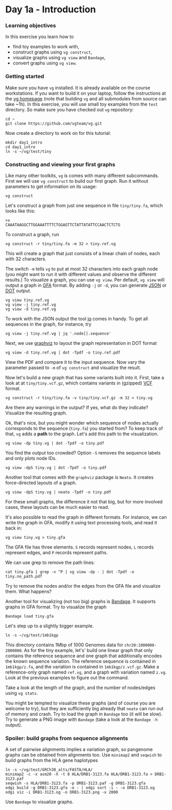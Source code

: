 Day 1a - Introduction
===

### Learning objectives

In this exercise you learn how to

- find toy examples to work with,
- construct graphs using `vg construct`,
- visualize graphs using `vg view` and `Bandage`,
- convert graphs using `vg view`.


### Getting started

Make sure you have `vg` installed. It is already available on the course workstations. If you want to build it on your laptop, follow the instructions at the [vg homepage](https://github.com/vgteam/vg) (note that building `vg` and all submodules from source can take ~1h). In this exercise, you will use small toy examples from the `test` directory. So make sure you have checked out `vg` repository:

    cd ~
	git clone https://github.com/vgteam/vg.git

Now create a directory to work on for this tutorial:

	mkdir day1_intro
	cd day1_intro
	ln -s ~/vg/test/tiny


### Constructing and viewing your first graphs

Like many other toolkits, `vg` is comes with many different subcommands. First we will use `vg construct` to build our first graph. Run it without parameters to get information on its usage:

	vg construct

Let's construct a graph from just one sequence in file `tiny/tiny.fa`, which looks like this:

	>x
	CAAATAAGGCTTGGAAATTTTCTGGAGTTCTATTATATTCCAACTCTCTG

To construct a graph, run

	vg construct -r tiny/tiny.fa -m 32 > tiny.ref.vg

This will create a graph that just consists of a linear chain of nodes, each with 32 characters.

The switch `-m` tells `vg` to put at most 32 characters into each graph node (you might want to run it with different values and observe the different results.) To visualize a graph, you can use `vg view`. Per default, `vg view` will output a graph in [GFA](https://github.com/GFA-spec/GFA-spec/blob/master/GFA1.md) format. By adding `-j` or `-d`, you can generate [JSON](https://www.json.org/) or [DOT](https://www.graphviz.org/doc/info/lang.html) output.

	vg view tiny.ref.vg
	vg view -j tiny.ref.vg
	vg view -d tiny.ref.vg

To work with the JSON output the tool [jq](https://stedolan.github.io/jq/) comes in handy. To get all sequences in the graph, for instance, try

    vg view -j tiny.ref.vg | jq '.node[].sequence'

Next, we use [graphviz](https://graphviz.org/) to layout the graph representation in DOT format

	vg view -d tiny.ref.vg | dot -Tpdf -o tiny.ref.pdf

View the PDF and compare it to the input sequence. Now vary the parameter passed to `-m` of `vg construct` and visualize the result.

Now let's build a new graph that has some variants built into it. First, take a look at at `tiny/tiny.vcf.gz`, which contains variants in (gzipped) [VCF](https://samtools.github.io/hts-specs/VCFv4.2.pdf) format.

	vg construct -r tiny/tiny.fa -v tiny/tiny.vcf.gz -m 32 > tiny.vg

Are there any warnings in the output? If yes, what do they indicate? Visualize the resulting graph.

Ok, that's nice, but you might wonder which sequence of nodes actually corresponds to the sequence (`tiny.fa`) you started from? To keep track of that, `vg` adds a **path** to the graph. Let's add this path to the visualization.

	vg view -dp tiny.vg | dot -Tpdf -o tiny.pdf

You find the output too crowded? Option `-S` removes the sequence labels and only plots node IDs.

	vg view -dpS tiny.vg | dot -Tpdf -o tiny.pdf

Another tool that comes with the `graphviz` package is `Neato`. It creates force-directed layouts of a graph.

	vg view -dpS tiny.vg | neato -Tpdf -o tiny.pdf

For these small graphs, the difference it not that big, but for more involved cases, these layouts can be much easier to read.

It's also possible to read the graph in different formats.
For instance, we can write the graph in GFA, modify it using text processing tools, and read it back in:

    vg view tiny.vg > tiny.gfa

The GFA file has three elements. `S` records represent nodes, `L` records represent edges, and `P` records represent paths.

We can use grep to remove the path lines:

    cat tiny.gfa | grep -v ^P | vg view -dp - | dot -Tpdf -o tiny.no_path.pdf
    
Try to remove the nodes and/or the edges from the GFA file and visualize them. What happens?

Another tool for visualizing (not too big) graphs is [Bandage](https://github.com/rrwick/Bandage). It supports graphs in GFA format. Try to visualize the graph

    Bandage load tiny.gfa 

Let's step up to a slightly bigger example.

	ln -s ~/vg/test/1mb1kgp

This directory contains 1Mbp of 1000 Genomes data for `chr20:1000000-2000000`. As for the tiny example, let's' build one linear graph that only contains the reference sequence and one graph that additionally encodes the known sequence variation. The reference sequence is contained in `1mb1kgp/z.fa`, and the variation is contained in `1mb1kgp/z.vcf.gz`. Make a reference-only graph named `ref.vg`, and a graph with variation named `z.vg`. Look at the previous examples to figure out the command.

Take a look at the length of the graph, and the number of nodes/edges using `vg stats`.

You might be tempted to visualize these graphs (and of course you are welcome to try), but they are sufficiently big already that `neato` can run out of memory and crash. Try to load the graph in `Bandage` too (it will be slow). Try to generate a PNG image with `Bandage` (take a look at the `Bandage -h` output).



### Spoiler: build graphs from sequence alignments

A set of pairwise alignments implies a variation graph, so pangenome graphs can be obtained from alignments too. Use `minimap2` and `seqwish` to build graphs from the HLA gene haplotypes

    ln -s ~/vg/test/GRCh38_alts/FASTA/HLA/
    minimap2 -c -x asm20 -X -t 8 HLA/DRB1-3123.fa HLA/DRB1-3123.fa > DRB1-3123.paf
    seqwish -s HLA/DRB1-3123.fa -p DRB1-3123.paf -g DRB1-3123.gfa
    odgi build -g DRB1-3123.gfa -o - | odgi sort -i - -o DRB1-3123.og
    odgi viz -i DRB1-3123.og -o DRB1-3123.png -x 2000

Use `Bandage` to visualize graphs.
